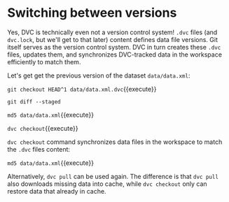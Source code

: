 # Switching between versions

Yes, DVC is technically even not a version control system! `.dvc` files (and
`dvc.lock`, but we'll get to that later) content defines data file versions. Git
itself serves as the version control system. DVC in turn creates these `.dvc`
files, updates them, and synchronizes DVC-tracked data in the workspace
efficiently to match them.

Let's get get the previous version of the dataset `data/data.xml`:

`git checkout HEAD^1 data/data.xml.dvc`{{execute}}

`git diff --staged`

`md5 data/data.xml`{{execute}}

`dvc checkout`{{execute}}

`dvc checkout` command synchronizes data files in the workspace to match the
`.dvc` files content:

`md5 data/data.xml`{{execute}}

Alternatively, `dvc pull` can be used again. The difference is that `dvc pull`
also downloads missing data into cache, while `dvc checkout` only can restore
data that already in cache.
